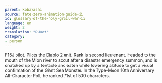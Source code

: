 ```yaml
---
parent: kobayashi
source: fate-zero-animation-guide-ii
id: glossary-of-the-holy-grail-war-ii
language: en
weight: 2
translation: "RHuot"
category:
- person
---
```


F15J pilot. Pilots the Diablo 2 unit. Rank is second lieutenant. Headed to the mouth of the Mion river to scout after a disaster emergency summon, and is snatched up by a tentacle and eaten while lowering altitude to get a visual confirmation of the Giant Sea Monster. In the Type-Moon 10th Anniversary All-Character Poll, he ranked 71st of 500 characters.
